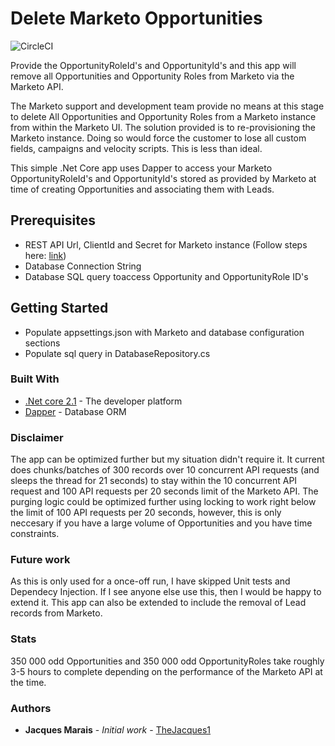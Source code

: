# Delete Marketo Opportunities

![CircleCI](https://img.shields.io/circleci/build/github/Thejacques1/Marketo-Opportunity-Purger/develop.svg)

Provide the OpportunityRoleId's and OpportunityId's and this app will remove all Opportunities and Opportunity Roles from Marketo via the Marketo API.

The Marketo support and development team provide no means at this stage to delete All Opportunities and Opportunity Roles from a Marketo instance from within the Marketo UI. The solution provided is to re-provisioning the Marketo instance. Doing so would force the customer to lose all custom fields, campaigns and velocity scripts. This is less than ideal.

This simple .Net Core app uses Dapper to access your Marketo OpportunityRoleId's and OpportunityId's stored as provided by Marketo at time of creating Opportunities and associating them with Leads.

## Prerequisites

* REST API Url, ClientId and Secret for Marketo instance (Follow steps here: [link](https://developers.marketo.com/rest-api/))
* Database Connection String
* Database SQL query toaccess Opportunity and OpportunityRole ID's

## Getting Started

* Populate appsettings.json with Marketo and database configuration sections
* Populate sql query in DatabaseRepository.cs

### Built With

* [.Net core 2.1](https://dotnet.microsoft.com/download/dotnet-core/2.1) - The developer platform
* [Dapper](https://github.com/StackExchange/Dapper) - Database ORM

### Disclaimer

The app can be optimized further but my situation didn't require it. 
It current does chunks/batches of 300 records over 10 concurrent API requests (and sleeps the thread for 21 seconds) to stay within the 10 concurrent API request and 100 API requests per 20 seconds limit of the Marketo API. The purging logic could be optimized further using locking to work right below the limit of 100 API requests per 20 seconds, however, this is only neccesary if you have a large volume of Opportunities and you have time constraints.

### Future work

As this is only used for a once-off run, I have skipped Unit tests and Dependecy Injection. If I see anyone else use this, then I would be happy to extend it. This app can also be extended to include the removal of Lead records from Marketo.

### Stats

350 000 odd Opportunities and 350 000 odd OpportunityRoles take roughly 3-5 hours to complete depending on the performance of the Marketo API at the time.

### Authors

* **Jacques Marais** - *Initial work* - [TheJacques1](https://github.com/Thejacques1/)

